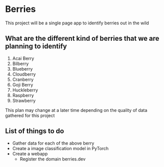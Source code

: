 
# Berries 
This project will be a single page app to identify berries out in the wild

## What are the different kind of berries that we are planning to identify
1. Acai Berry
2. Bilberry
3. Blueberry
4. Cloudberry
5. Cranberry
6. Goji Berry
7. Huckleberry
8. Raspberry
9. Strawberry

This plan may change at a later time depending on the quality of data gathered for this project 

## List of things to do 
* Gather data for each of the above berry
* Create a image classification model in PyTorch
* Create a webapp 
    * Register the domain berries.dev

